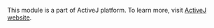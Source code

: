 This module is a part of ActiveJ platform. To learn more, visit [ActiveJ website](https://activej.io/promise).